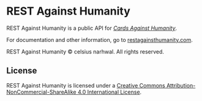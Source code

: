 # REST Against Humanity

REST Against Humanity is a public API for [*Cards Against Humanity*](https://cardsagainsthumanity.com/).

For documentation and other information, go to [restagainsthumanity.com](https://restagainsthumanity.vercel.app).

REST Against Humanity © celsius narhwal. All rights reserved.

## License

REST Against Humanity is licensed under a [Creative Commons Attribution-NonCommercial-ShareAlike 4.0 International License](https://restagainsthumanity.com/docs/license).